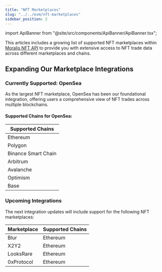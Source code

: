 ```yaml
---
title: "NFT Marketplaces"
slug: "../../evm/nft-marketplaces"
sidebar_position: 2
---
```

import ApiBanner from "@site/src/components/ApiBanner/ApiBanner.tsx";

<ApiBanner />

This articles includes a growing list of supported NFT marketplaces within [Moralis NFT API](/web3-data-api/evm/reference/nft-api) to provide you with extensive access to NFT trade data across different marketplaces and chains.

## Expanding Our Marketplace Integrations

### Currently Supported: OpenSea

As the largest NFT marketplace, OpenSea has been our foundational integration, offering users a comprehensive view of NFT trades across multiple blockchains.

#### Supported Chains for OpenSea:

| Supported Chains |
|------------------|
| Ethereum       |
| Polygon       |
| Binance Smart Chain       |
| Arbitrum       |
| Avalanche       |
| Optimism       |
| Base       |

### Upcoming Integrations

The next integration updates will include support for the following NFT marketplaces:

| Marketplace | Supported Chains |
|-------------|------------------|
| Blur        |  Ethereum       |
| X2Y2        |  Ethereum       |
| LooksRare   |  Ethereum       |
| 0xProtocol  |  Ethereum       |
